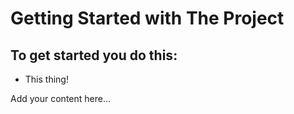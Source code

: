 # Getting Started with The Project

## To get started you do this:
- This thing!

Add your content here...